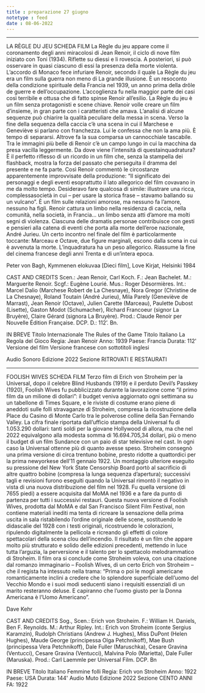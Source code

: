 ```yaml
---
title : preparazione 27 giugno
notetype : feed
date : 08-06-2022
---
```



---




LA RÈGLE DU JEU
SCHEDA FILM
La Règle du jeu appare come il coronamento degli anni miracolosi di Jean Renoir, il ciclo di nove film iniziato con Toni (1934). Riflette su diessi e li rovescia. A posteriori, si può osservare in quasi ciascuno di essi la presenza della morte violenta. L’accordo di Monaco fece infuriare Renoir, secondo il quale La Règle du jeu era un film sulla guerra non meno di La grande illusione. È un resoconto della condizione spirituale della Francia nel 1939, un anno prima della drôle de guerre e dell’occupazione. L’accoglienza fu nella maggior parte dei casi così terribile e ottusa che di fatto spinse Renoir all’esilio. La Règle du jeu è un film senza protagonisti e scene chiave. Renoir volle creare un film d’insieme, in gran parte con i caratteristi che amava. L’analisi di alcune sequenze può chiarire la qualità peculiare della messa in scena. Verso la fine della sequenza della caccia c’è una scena in cui il Marchese e Geneviève si parlano con franchezza. Lui le confessa che non la ama più. È tempo di separarsi. Altrove fa la sua comparsa un cannocchiale tascabile.
Tra le immagini più belle di Renoir c’è un campo lungo in cui la macchina da presa vacilla leggermente. Da dove viene l’intensità di questainquadratura? È il perfetto riflesso di un ricordo in un film che, senza la stampella dei flashback, mostra la forza del passato che perseguita il dramma del presente e ne fa parte.
Così Renoir commentò le circostanze apparentemente improvvisate della produzione: “Il significato dei personaggi e degli eventi esoprattutto il lato allegorico del film covavano in me da molto tempo. Desideravo fare qualcosa di simile: illustrare una ricca, complessasocietà in cui – per usare la storica frase – stavamo ballando su un vulcano”.
È un film sulle relazioni amorose, ma nessuno fa l’amore, nessuno ha figli. Renoir cattura un limbo nella residenza di caccia, nella comunità, nella società, in Francia… un limbo senza atti d’amore ma molti segni di violenza. Ciascuna delle dramatis personae contribuisce con gesti e pensieri alla catena di eventi che porta alla morte dell’eroe nazionale, André Jurieu. Un certo incontro nel finale del film è particolarmente toccante: Marceau e Octave, due figure marginali, escono dalla scena in cui è avvenuta la morte. L’inquadratura ha un peso allegorico. Riassume la fine del cinema francese degli anni Trenta e di un’intera epoca.

Peter von Bagh, Kymmenen elokuvaa [Dieci film], Love Kirjat, Helsinki 1984

CAST AND CREDITS
Scen.: Jean Renoir, Carl Koch. F.: Jean Bachelet. M.: Marguerite Renoir. Scgf.: Eugène Lourié. Mus.: Roger Désormières. Int.: Marcel Dalio (Marchese Robert de La Chesnaye), Nora Gregor (Christine de La Chesnaye), Roland Toutain (André Jurieu), Mila Parely (Geneviève de Marrast), Jean Renoir (Octave), Julien Carette (Marceau), Paulette Dubost (Lisette), Gaston Modot (Schumacher), Richard Francoeur (signor La Bruyère), Claire Gérard (signora La Bruyère). Prod.: Claude Renoir per Nouvelle Édition Française. DCP. D.: 112’. Bn.

IN BREVE
Titolo Internazionale
The Rules of the Game
Titolo Italiano
La Regola del Gioco
Regia: Jean Renoir
Anno: 1939
Paese: Francia
Durata: 112'
Versione del film
Versione francese con sottotitoli inglesi

Audio
Sonoro
Edizione
2022
Sezione
RITROVATI E RESTAURATI

---

FOOLISH WIVES
SCHEDA FILM
Terzo film di Erich von Stroheim per la Universal, dopo il celebre Blind Husbands (1919) e il perduto Devil’s Passkey (1920), Foolish Wives fu pubblicizzato durante la lavorazione come “il primo film da un milione di dollari”: il budget veniva aggiornato ogni settimana su un tabellone di Times Square, e le riviste di costume erano piene di aneddoti sulle folli stravaganze di Stroheim, compresa la ricostruzione della Place du Casino di Monte Carlo tra le polverose colline della San Fernando Valley. La cifra finale riportata dall’ufficio stampa della Universal fu di 1.053.290 dollari: tanti soldi per la giovane Hollywood di allora, ma che nel 2022 equivalgono alla modesta somma di 16.694.705,34 dollari, più o meno il budget di un film Sundance con un paio di star televisive nel cast.
In ogni caso la Universal ottenne più di quanto avesse speso. Stroheim consegnò una prima versione di circa trentuno bobine, presto ridotte a quattordici per la prima newyorkese dell’11 gennaio 1922. Un montaggio ulteriore eseguito su pressione del New York State Censorship Board portò al sacrificio di altre quattro bobine (compresa la lunga sequenza d’apertura); successivi tagli e revisioni furono eseguiti quando la Universal rimontò il negativo in vista di una nuova distribuzione del film nel 1928. Fu quella versione (di 7655 piedi) a essere acquisita dal MoMA nel 1936 e a fare da punto di partenza per tutti i successivi restauri.
Questa nuova versione di Foolish Wives, prodotta dal MoMA e dal San Francisco Silent Film Festival, non contiene materiali inediti ma tenta di ricreare la sensazione della prima uscita in sala ristabilendo l’ordine originale delle scene, sostituendo le didascalie del 1928 con i testi originali, ricostruendo le colorazioni, ripulendo digitalmente la pellicola e ricreando gli effetti di colore spettacolari della scena clou dell’incendio. Il risultato è un film che appare molto più strutturato e solido delle edizioni precedenti, mettendo in luce tutta l’arguzia, la perversione e il talento per lo spettacolo melodrammatico di Stroheim. Il film ora si conclude come Stroheim voleva, con una citazione dal romanzo immaginario – Foolish Wives, di un certo Erich von Stroheim – che il regista ha intessuto nella trama: “Prima o poi le mogli americane romanticamente inclini a credere che lo splendore superficiale dell’uomo del Vecchio Mondo e i suoi modi seducenti siano i requisiti essenziali di un marito resteranno deluse. E capiranno che l’uomo giusto per la Donna Americana è l’Uomo Americano”.

Dave Kehr

CAST AND CREDITS
Sog., Scen.: Erich von Stroheim. F.: William H. Daniels, Ben F. Reynolds. M.: Arthur Ripley. Int.: Erich von Stroheim (conte Sergius Karamzin), Rudolph Christians (Andrew J. Hughes), Miss DuPont (Helen Hughes), Maude George (principessa Olga Petchnikoff), Mae Bush (principessa Vera Petchnikoff), Dale Fuller (Maruschka), Cesare Gravina (Ventucci), Cesare Gravina (Ventucci), Malvina Polo (Marietta), Dale Fuller (Maruska). Prod.: Carl Laemmle per Universal Film. DCP. Bn

IN BREVE
Titolo Italiano
Femmine folli
Regia: Erich von Stroheim
Anno: 1922
Paese: USA
Durata: 144'
Audio
Muto
Edizione
2022
Sezione
CENTO ANNI FA: 1922

